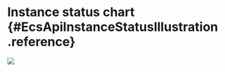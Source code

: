 # Instance status chart {#EcsApiInstanceStatusIllustration .reference}

![](images/4029_en-US.png)

